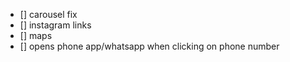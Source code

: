 - [] carousel fix
- [] instagram links
- [] maps
- [] opens phone app/whatsapp when clicking on phone number